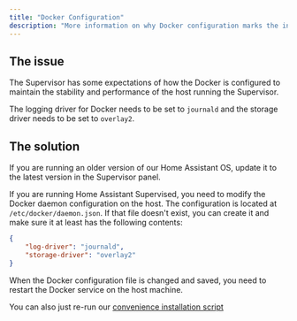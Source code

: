 ```yaml
---
title: "Docker Configuration"
description: "More information on why Docker configuration marks the installation as unsupported."
---
```


## The issue

The Supervisor has some expectations of how the Docker is configured to maintain the stability and performance of the host running the Supervisor.

The logging driver for Docker needs to be set to `journald` and the storage driver
needs to be set to `overlay2`.

## The solution

If you are running an older version of our Home Assistant OS, update it to the latest version in the Supervisor panel.

If you are running Home Assistant Supervised, you need to modify the Docker daemon
configuration on the host. The configuration is located at `/etc/docker/daemon.json`.
If that file doesn't exist, you can create it and make sure it at least has the
following contents:

```json
{
    "log-driver": "journald",
    "storage-driver": "overlay2"
}
```

When the Docker configuration file is changed and saved, you need to restart the
Docker service on the host machine.

You can also just re-run our [convenience installation script](https://github.com/home-assistant/supervised-installer)
